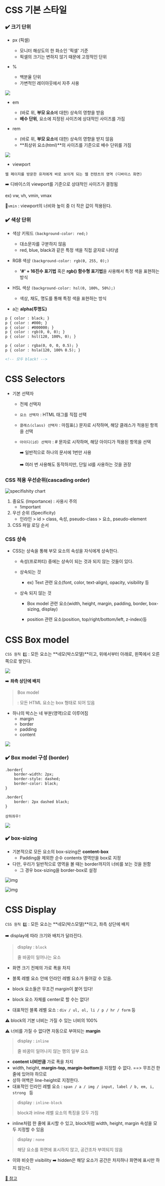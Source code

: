 # CSS 기본 스타일

### ✔️ 크기 단위

- px (픽셀)
  - 모니터 해상도의 한 화소인 '픽셀' 기준
  - 픽셀의 크기는 변하지 않기 때문에 고정적인 단위

- %
  - 백분율 단위
  - 가변적인 레이아웃에서 자주 사용

![](https://github.com/forwardyoung/TIL/blob/master/WEB/Web_CSS.assets/1.png)

- em
  - (바로 위, **부모 요소**에 대한) 상속의 영향을 받음
  - **배수 단위**, 요소에 지정된 사이즈에 상대적인 사이즈를 가짐

- rem
  - (바로 위, **부모 요소**에 대한) 상속의 영향을 받지 않음
  - **최상위 요소(html)**의 사이즈를 기준으로 배수 단위를 가짐

![](https://github.com/forwardyoung/TIL/blob/master/WEB/Web_CSS.assets/2.png)

- viewport

`웹 페이지를 방문한 유저에게 바로 보이게 되는 웹 컨텐츠의 영역 (디바이스 화면)`

➡️ 디바이스의 viewport를 기준으로 상대적인 사이즈가 결정됨

ex) vw, vh, vmin, vmax

📍`vmin` : viewport의 너비와 높이 중 더 작은 값이 적용된다.



### ✔️ 색상 단위

- 색상 키워드 `(background-color: red;)`
  - 대소문자를 구분하지 않음
  - red, blue, black과 같은 특정 색을 직접 글자로 나타냄
- RGB 색상 `(background-color: rgb(0, 255, 0);)`
  - **'#' + 16진수 표기법** 혹은 **rgb() 함수형 표기법**을 사용해서 특정 색을 표현하는 방식
- HSL 색상 `(background-color: hsl(0, 100%, 50%);)`
  - 색상, 채도, 명도를 통해 특정 색을 표현하는 방식

- a는 **alpha(투명도)**

```html
p { color : black; }
p { color : #000; }
p { color : #000000; }
p { color : rgb(0, 0, 0); }
p { color : hsl(120, 100%, 0); }

p { color : rgba(0, 0, 0, 0.5); }
p { color : hsla(120, 100% 0.5); }

<!-- 모두 black! -->
```

# CSS Selectors

- 기본 선택자

  - 전체 선택자

  - `요소 선택자` : HTML 태그를 직접 선택

  - `클래스(class) 선택자` : 마침표(.) 문자로 시작하며, 해당 클래스가 적용된 항목을 선택

  - `아이디(id) 선택자` : # 문자로 시작하며, 해당 아이디가 적용된 항목을 선택

    ➡️ 일반적으로 하나의 문서에 1번만 사용

     ➡️ 여러 번 사용해도 동작하지만, 단일 id를 사용하는 것을 권장

### CSS 적용 우선순위(cascading order)

![specifishity chart](https://specifishity.com/specifishity.png)

1. 중요도 (Importance) : 사용시 주의
   - !important
2. 우선 순위 (Specificity)
   - 인라인 > id > class, 속성, pseudo-class > 요소, pseudo-element
3. CSS 파일 로딩 순서

### CSS 상속

- CSS는 상속을 통해 부모 요소의 속성을 자식에게 상속한다.

  - 속성(프로퍼티) 중에는 상속이 되는 것과 되지 않는 것들이 있다.
  - 상속되는 것
    - ex) Text 관련 요소(font, color, text-align), opacity, visibility 등

  - 상속 되지 않는 것

    - Box model 관련 요소(width, height, margin, padding, border, box-sizing, display)

    - position 관련 요소(position, top/right/bottom/left, z-index)등

      

# CSS Box model

`CSS 원칙 1️⃣` : 모든 요소는 **네모(박스모델)**이고, 위에서부터 아래로, 왼쪽에서 오른쪽으로 쌓인다.

![](https://github.com/forwardyoung/TIL/blob/master/WEB/Web_CSS.assets/3.png)

➡️ **좌측 상단에 배치**

> Box model
>
> : 모든 HTML 요소는 box 형태로 되어 있음

- 하나의 박스는 네 부분(영역)으로 이루어짐
  - margin
  - border
  - padding
  - content

![](https://github.com/forwardyoung/TIL/blob/master/WEB/Web_CSS.assets/4.png)

### ✔️ Box model 구성 (border)

```html
.border{
	border-width: 2px;
	border-style: dashed;
	border-color: black;
}

.border{
	border: 2px dashed black;
}
```

`상하좌우!`

![](https://github.com/forwardyoung/TIL/blob/master/WEB/Web_CSS.assets/%EC%83%81%ED%95%98%EC%A2%8C%EC%9A%B0.png)

### ✔️ box-sizing

- 기본적으로 모든 요소의 box-sizing은 **content-box**
  - Padding을 제외한 순수 contents 영역만을 box로 지정
- 다만, 우리가 일반적으로 영역을 볼 때는 border까지의 너비를 보는 것을 원함
  - 그 경우 box-sizing을 border-box로 설정

![img](https://www.codingfactory.net/wp-content/uploads/css-property-box-sizing-02.png)

![img](https://www.codingfactory.net/wp-content/uploads/css-property-box-sizing-03.png)



# CSS Display

`CSS 원칙 2️⃣` : 모든 요소는 **네모(박스모델)**이고, 좌측 상단에 배치

➡️ display에 따라 크기와 배치가 달라진다.

> display : `block`
>
> 줄 바꿈이 일어나는 요소

- 화면 크기 전체의 가로 폭을 차지

- 블록 레벨 요소 안에 인라인 레벨 요소가 들어갈 수 있음.
- block 요소들은 무조건 margin이 붙어 있다!
- block 요소 자체를 center로 할 수는 없다!
- 대표적인 블록 레벨 요소 : `div / ul, ol, li / p / hr / form` 등

⚠️ block의 기본 너비는 가질 수 있는 너비의 100%	

⚠️ 너비를 가질 수 없다면 자동으로 부여되는 **margin**



> display : `inline`
>
> 줄 바꿈이 일어나지 않는 행의 일부 요소

- **content 너비만큼** 가로 폭을 차지
- width, height, **margin-top, margin-bottom**을 지정할 수 없다. ==> 무조건 한 줄에 있어야 하므로
- 상하 여백은 line-height로 지정한다.
- 대표적인 인라인 레벨 요소 : `span / a / img / input, label / b, em, i, strong ` 등



> display : `inline-block`
>
> block과 inline 레벨 요소의 특징을 모두 가짐

- inline처럼 한 줄에 표시할 수 있고, block처럼 width, height, margin 속성을 모두 지정할 수 있음



> display : `none`
>
> 해당 요소를 화면에 표시하지 않고, 공간조차 부여되지 않음

- 이와 비슷한 visibility ➡️ hidden은 해당 요소가 공간은 차지하나 화면에 표시만 하지 않는다.

[🔎 참고](https://developer.mozilla.org/ko/docs/Web/CSS/display)

